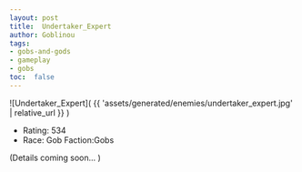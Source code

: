 ```yaml
---
layout: post
title:  Undertaker_Expert
author: Goblinou
tags:
- gobs-and-gods
- gameplay
- gobs
toc:  false
---
```


![Undertaker_Expert]( {{ 'assets/generated/enemies/undertaker_expert.jpg' | relative_url }} )
- Rating: 534
- Race: Gob  Faction:Gobs

(Details coming soon... )